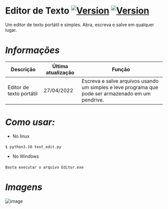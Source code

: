 # Editor de Texto <a href="https://www.python.org/downloads/release/python-3102/"><img title="Version" src="https://img.shields.io/badge/Python-3.10.4-blue.svg?style=flat-square"></a> <a href="https://docs.python.org/3/library/tkinter.html"><img title="Version" src="https://img.shields.io/badge/Library-Tkinter-blue.svg?style=flat-square"></a> 

Um editor de texto portátil e simples. Abra, escreva e salve em qualquer lugar. 

 
# _Informações_

Descrição | Última atualização | Função
--- | --- | --- 
Editor de texto portátil |  27/04/2022 | Escreva e salve arquivos usando um simples e leve programa que pode ser armazenado em um pendrive.


 
# _Como usar:_

* No linux
####
    $ python3.10 text_edit.py
* No Windows
####
    Basta executar o arquivo Editor.exe
 
    
# _Imagens_

 
![image](https://user-images.githubusercontent.com/62616207/165432230-7a73bc0d-b099-4d08-af9b-d4a6eb4d1c2b.png)

